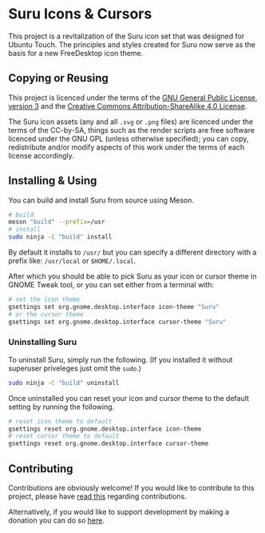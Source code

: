 Suru Icons & Cursors
====================

This project is a revitalization of the Suru icon set that was designed for Ubuntu Touch. The principles and styles created for Suru now serve as the basis for a new FreeDesktop icon theme.

## Copying or Reusing

This project is licenced under the terms of the [GNU General Public License, version 3](https://www.gnu.org/licenses/gpl-3.0.txt) and the [Creative Commons Attribution-ShareAlike 4.0 License](https://creativecommons.org/licenses/by-sa/4.0/).

The Suru icon assets (any and all `.svg` or `.png` files) are licenced under the terms of the CC-by-SA, things such as the render scripts are free software licenced under the GNU GPL (unless otherwise specified); you can copy, redistribute and/or modify aspects of this work under the terms of each license accordingly.

## Installing & Using

You can build and install Suru from source using Meson.

```bash
# build
meson "build" --prefix=/usr
# install
sudo ninja -C "build" install
```

By default it installs to `/usr/` but you can specify a different directory with a prefix like: `/usr/local` or `$HOME/.local`.

After which you should be able to pick Suru as your icon or cursor theme in GNOME Tweak tool, or you can set either from a terminal with:

```bash
# set the icon theme
gsettings set org.gnome.desktop.interface icon-theme "Suru"
# or the cursor theme
gsettings set org.gnome.desktop.interface cursor-theme "Suru"
```

### Uninstalling Suru

To uninstall Suru, simply run the following. (If you installed it without superuser priveleges just omit the  `sudo`.)

```bash
sudo ninja -C "build" uninstall
```

Once uninstalled you can reset your icon and cursor theme to the default setting by running the following.

```bash
# reset icon theme to default
gsettings reset org.gnome.desktop.interface icon-theme
# reset cursor theme to default
gsettings reset org.gnome.desktop.interface cursor-theme
```

## Contributing

Contributions are obviously welcome! If you would like to contribute to this project, please have [read this](/CONTRIBUTING.md) regarding contributions.

Alternatively, if you would like to support development by making a donation you can do so [here](https://snwh.org/donate).